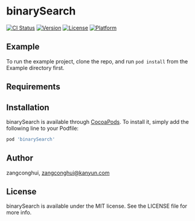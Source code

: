 # binarySearch

[![CI Status](https://img.shields.io/travis/zangconghui/binarySearch.svg?style=flat)](https://travis-ci.org/zangconghui/binarySearch)
[![Version](https://img.shields.io/cocoapods/v/binarySearch.svg?style=flat)](https://cocoapods.org/pods/binarySearch)
[![License](https://img.shields.io/cocoapods/l/binarySearch.svg?style=flat)](https://cocoapods.org/pods/binarySearch)
[![Platform](https://img.shields.io/cocoapods/p/binarySearch.svg?style=flat)](https://cocoapods.org/pods/binarySearch)

## Example

To run the example project, clone the repo, and run `pod install` from the Example directory first.

## Requirements

## Installation

binarySearch is available through [CocoaPods](https://cocoapods.org). To install
it, simply add the following line to your Podfile:

```ruby
pod 'binarySearch'
```

## Author

zangconghui, zangconghui@kanyun.com

## License

binarySearch is available under the MIT license. See the LICENSE file for more info.
